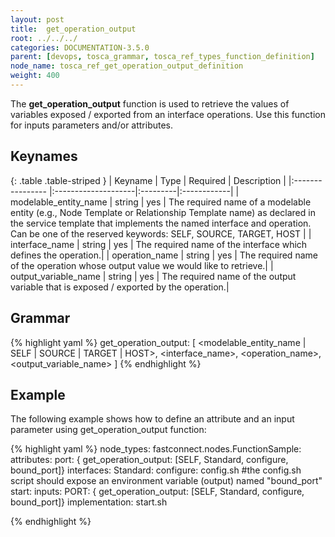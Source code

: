 ```yaml
---
layout: post
title:  get_operation_output
root: ../../../
categories: DOCUMENTATION-3.5.0
parent: [devops, tosca_grammar, tosca_ref_types_function_definition]
node_name: tosca_ref_get_operation_output_definition
weight: 400
---
```


The **get_operation_output** function is used to retrieve the values of variables exposed / exported from an interface operations.
Use this function for inputs parameters and/or attributes.

## Keynames

{: .table .table-striped }
| Keyname                   | Type                | Required | Description |
|:----------------          |:--------------------|:---------|:------------|
| modelable_entity_name     | string              | yes      | The  required  name of a modelable entity (e.g., Node Template  or Relationship  Template name) as declared in the service template that implements the named interface and operation. Can be one of the reserved keywords: SELF, SOURCE, TARGET, HOST |
| interface_name           | string              | yes       | The required name of the interface which defines the operation.|
| operation_name           | string              | yes       | The required name of the operation whose output value we would like to retrieve.|
| output_variable_name     | string              | yes       | The required name of the output variable that is exposed / exported by the operation.|

## Grammar

{% highlight yaml %}
get_operation_output: [ <modelable_entity_name | SELF | SOURCE | TARGET | HOST>, <interface_name>, <operation_name>, <output_variable_name> ]
{% endhighlight %}

## Example

The following example shows how to define an attribute and an input parameter using get_operation_output function:

{% highlight yaml %}
node_types:
  fastconnect.nodes.FunctionSample:
    attributes:
      port: { get_operation_output: [SELF, Standard, configure, bound_port]}
    interfaces:
      Standard:
        configure: config.sh  #the  config.sh script should expose an environment variable (output) named "bound_port"
        start:
          inputs:
            PORT: { get_operation_output: [SELF, Standard, configure, bound_port]}
          implementation: start.sh

{% endhighlight %}
